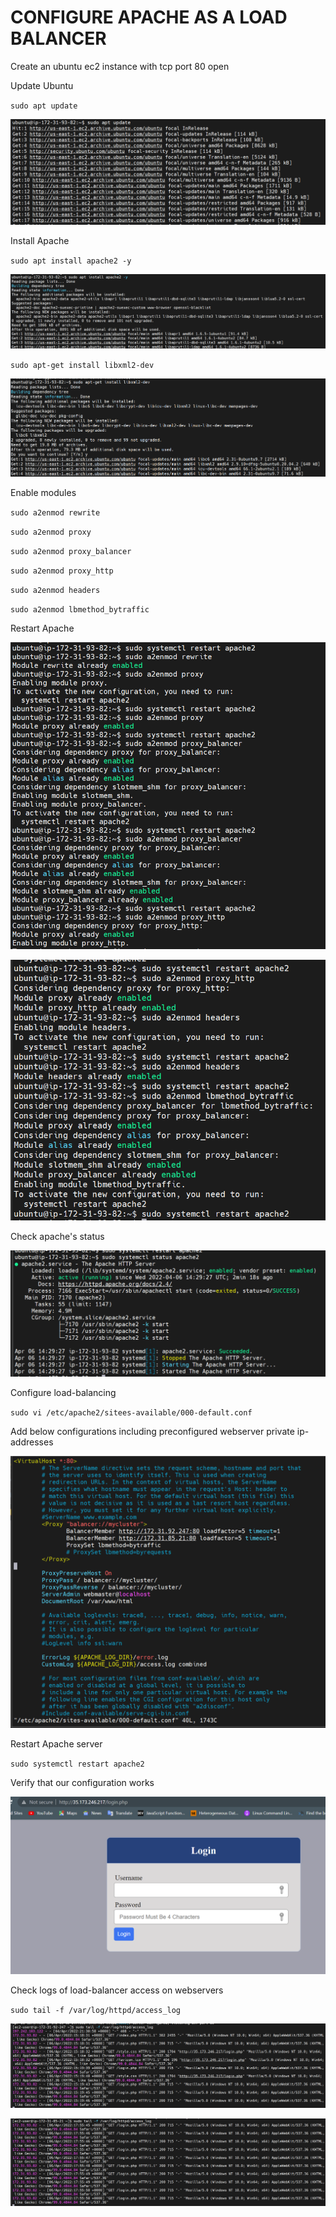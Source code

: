 # CONFIGURE APACHE AS A LOAD BALANCER

Create an ubuntu ec2 instance with tcp port 80 open

Update Ubuntu 

`sudo apt update`

![](images/1.png)

Install Apache

`sudo apt install apache2 -y`

![](images/2.png)

`sudo apt-get install libxml2-dev`

![](images/3.png)

Enable modules

`sudo a2enmod rewrite`

`sudo a2enmod proxy`

`sudo a2enmod proxy_balancer`

`sudo a2enmod proxy_http`

`sudo a2enmod headers`

`sudo a2enmod lbmethod_bytraffic`

Restart Apache

![](images/4.png)

![](images/5.png)

Check apache's status

![](images/6.png)

Configure load-balancing

`sudo vi /etc/apache2/sitees-available/000-default.conf`

Add below configurations including preconfigured webserver private ip-addresses

![](images/7.png)

Restart Apache server

`sudo systemctl restart apache2`

Verify that our configuration works 

![](images/13.png)

Check logs of load-balancer access on webservers 

`sudo tail -f /var/log/httpd/access_log`

![](images/8.png)

![](images/14.png)